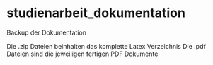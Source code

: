 # studienarbeit_dokumentation
Backup der Dokumentation

Die .zip Dateien beinhalten das komplette Latex Verzeichnis
Die .pdf Dateien sind die jeweiligen fertigen PDF Dokumente
